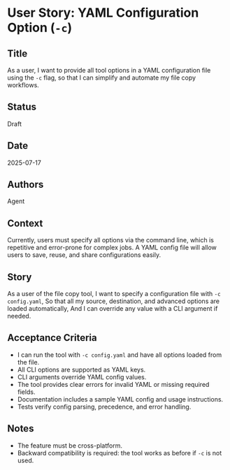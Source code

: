# User Story: YAML Configuration Option (`-c`)

## Title
As a user, I want to provide all tool options in a YAML configuration file using the `-c` flag, so that I can simplify and automate my file copy workflows.

## Status
Draft

## Date
2025-07-17

## Authors
Agent

## Context
Currently, users must specify all options via the command line, which is repetitive and error-prone for complex jobs. A YAML config file will allow users to save, reuse, and share configurations easily.

## Story
As a user of the file copy tool,
I want to specify a configuration file with `-c config.yaml`,
So that all my source, destination, and advanced options are loaded automatically,
And I can override any value with a CLI argument if needed.

## Acceptance Criteria
- I can run the tool with `-c config.yaml` and have all options loaded from the file.
- All CLI options are supported as YAML keys.
- CLI arguments override YAML config values.
- The tool provides clear errors for invalid YAML or missing required fields.
- Documentation includes a sample YAML config and usage instructions.
- Tests verify config parsing, precedence, and error handling.

## Notes
- The feature must be cross-platform.
- Backward compatibility is required: the tool works as before if `-c` is not used.
